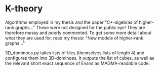 # K-theory
Algorithms employed in my thesis and the paper "C*-algebras of higher-rank graphs..."
These were not designed for the public eye! They are therefore messy and poorly commented.
To get some more detail about what they are used for, read my thesis: "New models of higher-rank graphs..."

3D_dominoes.py takes lists of tiles (themselves lists of length 4) and configures them into 3D-dominoes.
It outputs the list of cubes, as well as the relevant short exact sequence of Evans as MAGMA-readable code.
